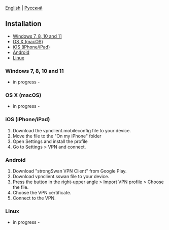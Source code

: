 [English](README.md) | [Русский](README-ru.md)
## Installation

* [Windows 7, 8, 10 and 11](#windows-7-8-10-and-11)
* [OS X (macOS)](#os-x-macos)
* [iOS (iPhone/iPad)](#ios)
* [Android](#android)
* [Linux](#linux)

### Windows 7, 8, 10 and 11
- in progress - 

### OS X (macOS)
- in progress - 

### iOS (iPhone/iPad)
1. Download the vpnclient.mobileconfig file to your device.
2. Move the file to the "On my iPhone" folder
3. Open Settings and install the profile
4. Go to Settings > VPN and connect.

### Android
1. Download "strongSwan VPN Client" from Google Play.
2. Download vpnclient.sswan file to your device.
3. Press the button in the right-upper angle > Import VPN profile > Choose the file.
4. Choose the VPN certificate. 
5. Connect to the VPN.

### Linux
- in progress - 
